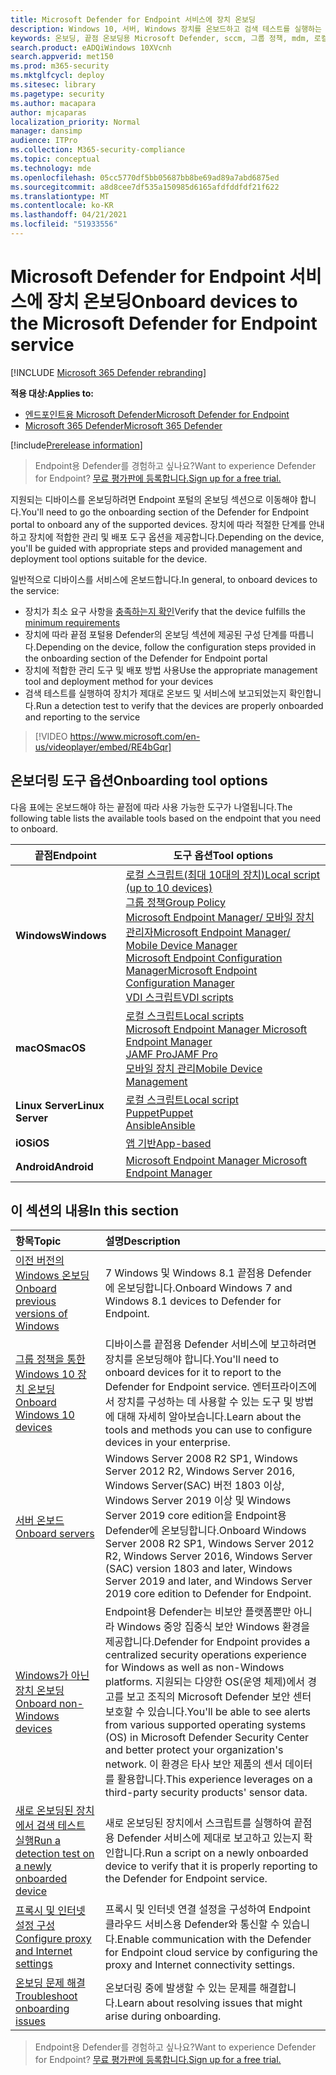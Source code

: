 ```yaml
---
title: Microsoft Defender for Endpoint 서비스에 장치 온보딩
description: Windows 10, 서버, Windows 장치를 온보드하고 검색 테스트를 실행하는 방법을 배워야 합니다.
keywords: 온보딩, 끝점 온보딩용 Microsoft Defender, sccm, 그룹 정책, mdm, 로컬 스크립트, 검색 테스트
search.product: eADQiWindows 10XVcnh
search.appverid: met150
ms.prod: m365-security
ms.mktglfcycl: deploy
ms.sitesec: library
ms.pagetype: security
ms.author: macapara
author: mjcaparas
localization_priority: Normal
manager: dansimp
audience: ITPro
ms.collection: M365-security-compliance
ms.topic: conceptual
ms.technology: mde
ms.openlocfilehash: 05cc5770df5bb05687bb8be69ad89a7abd6875ed
ms.sourcegitcommit: a8d8cee7df535a150985d6165afdfddfdf21f622
ms.translationtype: MT
ms.contentlocale: ko-KR
ms.lasthandoff: 04/21/2021
ms.locfileid: "51933556"
---
```

# <a name="onboard-devices-to-the-microsoft-defender-for-endpoint-service"></a><span data-ttu-id="dfa9a-104">Microsoft Defender for Endpoint 서비스에 장치 온보딩</span><span class="sxs-lookup"><span data-stu-id="dfa9a-104">Onboard devices to the Microsoft Defender for Endpoint service</span></span>

[!INCLUDE [Microsoft 365 Defender rebranding](../../includes/microsoft-defender.md)]

<span data-ttu-id="dfa9a-105">**적용 대상:**</span><span class="sxs-lookup"><span data-stu-id="dfa9a-105">**Applies to:**</span></span>
- [<span data-ttu-id="dfa9a-106">엔드포인트용 Microsoft Defender</span><span class="sxs-lookup"><span data-stu-id="dfa9a-106">Microsoft Defender for Endpoint</span></span>](https://go.microsoft.com/fwlink/p/?linkid=2154037)
- [<span data-ttu-id="dfa9a-107">Microsoft 365 Defender</span><span class="sxs-lookup"><span data-stu-id="dfa9a-107">Microsoft 365 Defender</span></span>](https://go.microsoft.com/fwlink/?linkid=2118804)

[!include[Prerelease information](../../includes/prerelease.md)]

><span data-ttu-id="dfa9a-108">Endpoint용 Defender를 경험하고 싶나요?</span><span class="sxs-lookup"><span data-stu-id="dfa9a-108">Want to experience Defender for Endpoint?</span></span> [<span data-ttu-id="dfa9a-109">무료 평가판에 등록합니다.</span><span class="sxs-lookup"><span data-stu-id="dfa9a-109">Sign up for a free trial.</span></span>](https://www.microsoft.com/microsoft-365/windows/microsoft-defender-atp?ocid=docs-wdatp-onboardconfigure-abovefoldlink)

<span data-ttu-id="dfa9a-110">지원되는 디바이스를 온보딩하려면 Endpoint 포털의 온보딩 섹션으로 이동해야 합니다.</span><span class="sxs-lookup"><span data-stu-id="dfa9a-110">You'll need to go the onboarding section of the Defender for Endpoint portal to onboard any of the supported devices.</span></span> <span data-ttu-id="dfa9a-111">장치에 따라 적절한 단계를 안내하고 장치에 적합한 관리 및 배포 도구 옵션을 제공합니다.</span><span class="sxs-lookup"><span data-stu-id="dfa9a-111">Depending on the device, you'll be guided with appropriate steps and provided management and deployment tool options suitable for the device.</span></span> 

<span data-ttu-id="dfa9a-112">일반적으로 디바이스를 서비스에 온보드합니다.</span><span class="sxs-lookup"><span data-stu-id="dfa9a-112">In general, to onboard devices to the service:</span></span>

- <span data-ttu-id="dfa9a-113">장치가 최소 요구 사항을 [충족하는지 확인](minimum-requirements.md)</span><span class="sxs-lookup"><span data-stu-id="dfa9a-113">Verify that the device fulfills the [minimum requirements](minimum-requirements.md)</span></span>
- <span data-ttu-id="dfa9a-114">장치에 따라 끝점 포털용 Defender의 온보딩 섹션에 제공된 구성 단계를 따릅니다.</span><span class="sxs-lookup"><span data-stu-id="dfa9a-114">Depending on the device, follow the configuration steps provided in the onboarding section of the Defender for Endpoint portal</span></span>
- <span data-ttu-id="dfa9a-115">장치에 적합한 관리 도구 및 배포 방법 사용</span><span class="sxs-lookup"><span data-stu-id="dfa9a-115">Use the appropriate management tool and deployment method for your devices</span></span>
- <span data-ttu-id="dfa9a-116">검색 테스트를 실행하여 장치가 제대로 온보드 및 서비스에 보고되었는지 확인합니다.</span><span class="sxs-lookup"><span data-stu-id="dfa9a-116">Run a detection test to verify that the devices are properly onboarded and reporting to the service</span></span>

>[!VIDEO https://www.microsoft.com/en-us/videoplayer/embed/RE4bGqr]

## <a name="onboarding-tool-options"></a><span data-ttu-id="dfa9a-117">온보더링 도구 옵션</span><span class="sxs-lookup"><span data-stu-id="dfa9a-117">Onboarding tool options</span></span>
<span data-ttu-id="dfa9a-118">다음 표에는 온보드해야 하는 끝점에 따라 사용 가능한 도구가 나열됩니다.</span><span class="sxs-lookup"><span data-stu-id="dfa9a-118">The following table lists the available tools based on the endpoint that you need to onboard.</span></span>

| <span data-ttu-id="dfa9a-119">끝점</span><span class="sxs-lookup"><span data-stu-id="dfa9a-119">Endpoint</span></span>     | <span data-ttu-id="dfa9a-120">도구 옵션</span><span class="sxs-lookup"><span data-stu-id="dfa9a-120">Tool options</span></span>                       |
|--------------|------------------------------------------|
| <span data-ttu-id="dfa9a-121">**Windows**</span><span class="sxs-lookup"><span data-stu-id="dfa9a-121">**Windows**</span></span>  |  [<span data-ttu-id="dfa9a-122">로컬 스크립트(최대 10대의 장치)</span><span class="sxs-lookup"><span data-stu-id="dfa9a-122">Local script (up to 10 devices)</span></span>](configure-endpoints-script.md) <br>  [<span data-ttu-id="dfa9a-123">그룹 정책</span><span class="sxs-lookup"><span data-stu-id="dfa9a-123">Group Policy</span></span>](configure-endpoints-gp.md) <br>  [<span data-ttu-id="dfa9a-124">Microsoft Endpoint Manager/ 모바일 장치 관리자</span><span class="sxs-lookup"><span data-stu-id="dfa9a-124">Microsoft Endpoint Manager/ Mobile Device Manager</span></span>](configure-endpoints-mdm.md) <br>   [<span data-ttu-id="dfa9a-125">Microsoft Endpoint Configuration Manager</span><span class="sxs-lookup"><span data-stu-id="dfa9a-125">Microsoft Endpoint Configuration Manager</span></span>](configure-endpoints-sccm.md) <br> [<span data-ttu-id="dfa9a-126">VDI 스크립트</span><span class="sxs-lookup"><span data-stu-id="dfa9a-126">VDI scripts</span></span>](configure-endpoints-vdi.md)   |
| <span data-ttu-id="dfa9a-127">**macOS**</span><span class="sxs-lookup"><span data-stu-id="dfa9a-127">**macOS**</span></span>    | [<span data-ttu-id="dfa9a-128">로컬 스크립트</span><span class="sxs-lookup"><span data-stu-id="dfa9a-128">Local scripts</span></span>](mac-install-manually.md) <br> [<span data-ttu-id="dfa9a-129">Microsoft Endpoint Manager </span><span class="sxs-lookup"><span data-stu-id="dfa9a-129">Microsoft Endpoint Manager</span></span>](mac-install-with-intune.md) <br> [<span data-ttu-id="dfa9a-130">JAMF Pro</span><span class="sxs-lookup"><span data-stu-id="dfa9a-130">JAMF Pro</span></span>](mac-install-with-jamf.md) <br> [<span data-ttu-id="dfa9a-131">모바일 장치 관리</span><span class="sxs-lookup"><span data-stu-id="dfa9a-131">Mobile Device Management</span></span>](mac-install-with-other-mdm.md) |
| <span data-ttu-id="dfa9a-132">**Linux Server**</span><span class="sxs-lookup"><span data-stu-id="dfa9a-132">**Linux Server**</span></span> | [<span data-ttu-id="dfa9a-133">로컬 스크립트</span><span class="sxs-lookup"><span data-stu-id="dfa9a-133">Local script</span></span>](linux-install-manually.md) <br> [<span data-ttu-id="dfa9a-134">Puppet</span><span class="sxs-lookup"><span data-stu-id="dfa9a-134">Puppet</span></span>](linux-install-with-puppet.md) <br> [<span data-ttu-id="dfa9a-135">Ansible</span><span class="sxs-lookup"><span data-stu-id="dfa9a-135">Ansible</span></span>](linux-install-with-ansible.md)|
| <span data-ttu-id="dfa9a-136">**iOS**</span><span class="sxs-lookup"><span data-stu-id="dfa9a-136">**iOS**</span></span>      | [<span data-ttu-id="dfa9a-137">앱 기반</span><span class="sxs-lookup"><span data-stu-id="dfa9a-137">App-based</span></span>](ios-install.md)                                |
| <span data-ttu-id="dfa9a-138">**Android**</span><span class="sxs-lookup"><span data-stu-id="dfa9a-138">**Android**</span></span>  | [<span data-ttu-id="dfa9a-139">Microsoft Endpoint Manager </span><span class="sxs-lookup"><span data-stu-id="dfa9a-139">Microsoft Endpoint Manager</span></span>](android-intune.md)               | 




## <a name="in-this-section"></a><span data-ttu-id="dfa9a-140">이 섹션의 내용</span><span class="sxs-lookup"><span data-stu-id="dfa9a-140">In this section</span></span>
<span data-ttu-id="dfa9a-141">항목</span><span class="sxs-lookup"><span data-stu-id="dfa9a-141">Topic</span></span> | <span data-ttu-id="dfa9a-142">설명</span><span class="sxs-lookup"><span data-stu-id="dfa9a-142">Description</span></span>
:---|:---
[<span data-ttu-id="dfa9a-143">이전 버전의 Windows 온보딩</span><span class="sxs-lookup"><span data-stu-id="dfa9a-143">Onboard previous versions of Windows</span></span>](onboard-downlevel.md)| <span data-ttu-id="dfa9a-144">7 Windows 및 Windows 8.1 끝점용 Defender에 온보딩합니다.</span><span class="sxs-lookup"><span data-stu-id="dfa9a-144">Onboard Windows 7 and Windows 8.1 devices to Defender for Endpoint.</span></span> 
[<span data-ttu-id="dfa9a-145">그룹 정책을 통한 Windows 10 장치 온보딩</span><span class="sxs-lookup"><span data-stu-id="dfa9a-145">Onboard Windows 10 devices</span></span>](configure-endpoints.md) | <span data-ttu-id="dfa9a-146">디바이스를 끝점용 Defender 서비스에 보고하려면 장치를 온보딩해야 합니다.</span><span class="sxs-lookup"><span data-stu-id="dfa9a-146">You'll need to onboard devices for it to report to the Defender for Endpoint service.</span></span> <span data-ttu-id="dfa9a-147">엔터프라이즈에서 장치를 구성하는 데 사용할 수 있는 도구 및 방법에 대해 자세히 알아보습니다.</span><span class="sxs-lookup"><span data-stu-id="dfa9a-147">Learn about the tools and methods you can use to configure devices in your enterprise.</span></span>
[<span data-ttu-id="dfa9a-148">서버 온보드</span><span class="sxs-lookup"><span data-stu-id="dfa9a-148">Onboard servers</span></span>](configure-server-endpoints.md) |  <span data-ttu-id="dfa9a-149">Windows Server 2008 R2 SP1, Windows Server 2012 R2, Windows Server 2016, Windows Server(SAC) 버전 1803 이상, Windows Server 2019 이상 및 Windows Server 2019 core edition을 Endpoint용 Defender에 온보딩합니다.</span><span class="sxs-lookup"><span data-stu-id="dfa9a-149">Onboard Windows Server 2008 R2 SP1, Windows Server 2012 R2, Windows Server 2016, Windows Server (SAC) version 1803 and later, Windows Server 2019 and later, and Windows Server 2019 core edition to Defender for Endpoint.</span></span>
[<span data-ttu-id="dfa9a-150">Windows가 아닌 장치 온보딩</span><span class="sxs-lookup"><span data-stu-id="dfa9a-150">Onboard non-Windows devices</span></span>](configure-endpoints-non-windows.md) | <span data-ttu-id="dfa9a-151">Endpoint용 Defender는 비보안 플랫폼뿐만 아니라 Windows 중앙 집중식 보안 Windows 환경을 제공합니다.</span><span class="sxs-lookup"><span data-stu-id="dfa9a-151">Defender for Endpoint provides a centralized security operations experience for Windows as well as non-Windows platforms.</span></span> <span data-ttu-id="dfa9a-152">지원되는 다양한 OS(운영 체제)에서 경고를 보고 조직의 Microsoft Defender 보안 센터 보호할 수 있습니다.</span><span class="sxs-lookup"><span data-stu-id="dfa9a-152">You'll be able to see alerts from various supported operating systems (OS) in Microsoft Defender Security Center and better protect your organization's network.</span></span> <span data-ttu-id="dfa9a-153">이 환경은 타사 보안 제품의 센서 데이터를 활용합니다.</span><span class="sxs-lookup"><span data-stu-id="dfa9a-153">This experience leverages on a third-party security products' sensor data.</span></span> 
[<span data-ttu-id="dfa9a-154">새로 온보딩된 장치에서 검색 테스트 실행</span><span class="sxs-lookup"><span data-stu-id="dfa9a-154">Run a detection test on a newly onboarded device</span></span>](run-detection-test.md) | <span data-ttu-id="dfa9a-155">새로 온보딩된 장치에서 스크립트를 실행하여 끝점용 Defender 서비스에 제대로 보고하고 있는지 확인합니다.</span><span class="sxs-lookup"><span data-stu-id="dfa9a-155">Run a script on a newly onboarded device to verify that it is properly reporting to the Defender for Endpoint service.</span></span>
[<span data-ttu-id="dfa9a-156">프록시 및 인터넷 설정 구성</span><span class="sxs-lookup"><span data-stu-id="dfa9a-156">Configure proxy and Internet settings</span></span>](configure-proxy-internet.md)| <span data-ttu-id="dfa9a-157">프록시 및 인터넷 연결 설정을 구성하여 Endpoint 클라우드 서비스용 Defender와 통신할 수 있습니다.</span><span class="sxs-lookup"><span data-stu-id="dfa9a-157">Enable communication with the Defender for Endpoint cloud service by configuring the proxy and Internet connectivity settings.</span></span>
[<span data-ttu-id="dfa9a-158">온보딩 문제 해결</span><span class="sxs-lookup"><span data-stu-id="dfa9a-158">Troubleshoot onboarding issues</span></span>](troubleshoot-onboarding.md) | <span data-ttu-id="dfa9a-159">온보더링 중에 발생할 수 있는 문제를 해결합니다.</span><span class="sxs-lookup"><span data-stu-id="dfa9a-159">Learn about resolving issues that might arise during onboarding.</span></span>

><span data-ttu-id="dfa9a-160">Endpoint용 Defender를 경험하고 싶나요?</span><span class="sxs-lookup"><span data-stu-id="dfa9a-160">Want to experience Defender for Endpoint?</span></span> [<span data-ttu-id="dfa9a-161">무료 평가판에 등록합니다.</span><span class="sxs-lookup"><span data-stu-id="dfa9a-161">Sign up for a free trial.</span></span>](https://www.microsoft.com/microsoft-365/windows/microsoft-defender-atp?ocid=docs-wdatp-onboardconfigure-belowfoldlink)
